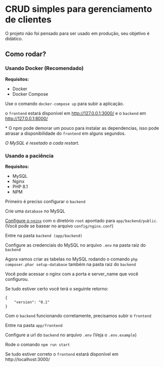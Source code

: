 # CRUD simples para gerenciamento de clientes
O projeto não foi pensado para ser usado em produção, seu objetivo é didático.

## Como rodar?

### Usando Docker (Recomendado)
**Requisitos:**

- Docker
- Docker Compose

Use o comando `docker-compose up` para subir a aplicação.

o `frontend` estará disponível em http://127.0.0.1:3000/ e o `backend` em http://127.0.0.1:8000/

\* O npm pode demorar um pouco para instalar as dependencias, isso pode atrasar a disponibilidade do `frontend` em alguns segundos.

*O MySQL é resetado a cada restart.*

### Usando a paciência
**Requisitos:**
- MySQL
- Nginx
- PHP 8.1
- NPM

Primeiro é preciso configurar o `backend`

Crie uma `database` no MySQL

[Configure o `nginx`](https://www.digitalocean.com/community/tutorials/how-to-install-nginx-on-ubuntu-20-04) com o diretório `root` apontado para `app/backend/public`. (Você pode se basear no arquivo `config/nginx.conf`)

Entre na pasta `backend (app/backend)`

Configure as credenciais do MySQL no arquivo `.env` na pasta raiz do `backend`

Agora vamos criar as tabelas no MySQL rodando o comando `php composer.phar setup-database` também na pasta raiz do `backend`

Você pode acessar o nginx com a porta e server_name que você configurou.

Se tudo estiver certo você terá o seguinte retorno:

```
{
    "version": "0.1"
}
```

Com o `backend` funcionando corretamente, precisamos subir o `frontend`

Entre na pasta `app/frontend`

Configure a url do `backend` no arquivo `.env` (Veja o `.env.example`)

Rode o comando `npm run start`

Se tudo estiver correto o `frontend` estará disponível em http://localhost:3000/